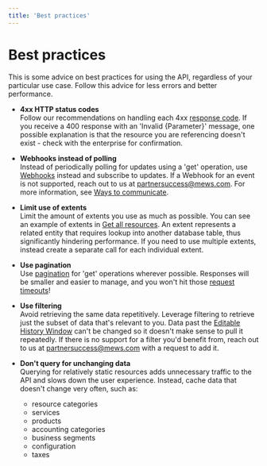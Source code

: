 ```yaml
---
title: 'Best practices'
---
```


# Best practices

This is some advice on best practices for using the API, regardless of your particular use case. Follow this advice for less errors and better performance.

- **4xx HTTP status codes**<br>Follow our recommendations on handling each 4xx [response code](responses.md#response-codes).
  If you receive a 400 response with an 'Invalid {Parameter}' message, one possible explanation is that the resource you are referencing doesn't exist - check with the enterprise for confirmation.

- **Webhooks instead of polling**<br>Instead of periodically polling for updates using a 'get' operation, use [Webhooks](../events/) instead and subscribe to updates.
  If a Webhook for an event is not supported, reach out to us at [partnersuccess@mews.com](mailto:partnersuccess@mews.com). For more information, see [Ways to communicate](../events/communicate).

- **Limit use of extents**<br>Limit the amount of extents you use as much as possible. You can see an example of extents in [Get all resources](../operations/resources.md#get-all-resources). An extent represents a related entity that requires lookup into another database table, thus significantly hindering performance. If you need to use multiple extents, instead create a separate call for each individual extent.

- **Use pagination**<br>Use [pagination](pagination) for 'get' operations wherever possible. Responses will be smaller and easier to manage, and you won't hit those [request timeouts](requests.md#request-timeouts)!

- **Use filtering**<br>Avoid retrieving the same data repetitively. Leverage filtering to retrieve just the subset of data that's relevant to you. Data past the [Editable History Window](https://help.mews.com/s/article/Mews-Glossary-for-Open-API-users?language=en_US#EditableHistoryWindow) can't be changed so it doesn't make sense to pull it repeatedly.
  If there is no support for a filter you'd benefit from, reach out to us at [partnersuccess@mews.com](mailto:partnersuccess@mews.com) with a request to add it.

- **Don't query for unchanging data**<br>Querying for relatively static resources adds unnecessary traffic to the API and slows down the user experience. Instead, cache data that doesn't change very often, such as:
  - resource categories
  - services
  - products
  - accounting categories
  - business segments
  - configuration
  - taxes
